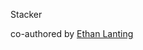 Stacker 

co-authored by [Ethan Lanting](www.ethanlanting.dev](https://ethanlanting.dev/)https://ethanlanting.dev/)
